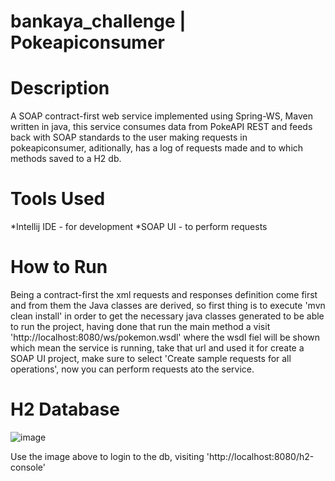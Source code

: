 # bankaya_challenge | Pokeapiconsumer
# Description
A SOAP contract-first web service implemented using Spring-WS, Maven written in java, this service consumes data from PokeAPI REST and feeds back with SOAP standards to the user making requests in pokeapiconsumer, aditionally, has a log of requests made and to which methods saved to a H2 db.

# Tools Used
*Intellij IDE - for development
*SOAP UI - to perform requests

# How to Run
Being a contract-first the xml requests and responses definition come first and from them the Java classes are derived, so first thing is to execute 'mvn clean install' in order to get the necessary java classes generated to be able to run the project, having done that run the main method a visit 'http://localhost:8080/ws/pokemon.wsdl' where the wsdl fiel will be shown which mean the service is running, take that url and used it for create a SOAP UI project, make sure to select 'Create sample requests for all operations', now you can perform requests ato the service.

# H2 Database
![image](https://github.com/user-attachments/assets/40cce666-79b4-4135-b58c-6298e00e9a31)

Use the image above to login to the db, visiting 'http://localhost:8080/h2-console'

